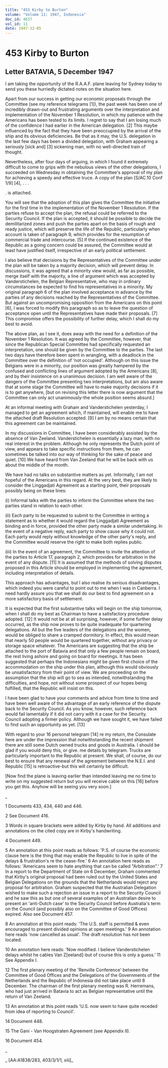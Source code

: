 ```yaml
---
title: "453 Kirby to Burton"
volume: "Volume 11: 1947, Indonesia"
doc_id: 4637
vol_id: 11
date: 1947-12-05
---
```


# 453 Kirby to Burton

## Letter BATAVIA, 5 December 1947

I am taking the opportunity of the R.A.A.F. plane leaving for Sydney today to send you these hurriedly dictated notes on the situation here.

Apart from our success in getting our economic proposals through the Committee (see my reference telegrams [1]), the past week has been one of incredibly drawn-out and frustrating arguments over the interpretation and implementation of the November 1 Resolution, in which my patience with the Americans has been tested to its limits. I regret to say that I am losing much of the confidence I had earlier in the American delegation. [2] This maybe influenced by the fact that they have been preoccupied by the arrival of the ship and its obvious deficiencies. Be that as it may, the U.S. delegation in the last few days has been a divided delegation, with Graham appearing a seriously [sick and] [3] sickening man, with no well-directed train of thought.

Nevertheless, after four days of arguing, in which I found it extremely difficult to come to grips with the nebulous views of the other delegations, I succeeded on Wednesday in obtaining the Committee's approval of my plan for achieving a speedy and effective truce. A copy of the plan [S/AC.10 Conf 1/9] [4], . . .

. is attached.

You will see that the adoption of this plan gives the Committee the initiative for the first time in the implementation of the November 1 Resolution. If the parties refuse to accept the plan, the refusal could be referred to the Security Council. If the plan is accepted, it should be possible to decide the demilitarized zones and push the parties apart on the basis of rough and ready justice, which will preserve the life of the Republic, particularly when account is taken of paragraph 9, which provides for the resumption of commercial trade and intercourse. [5] If the continued existence of the Republic as a going concern could be assured, the Committee would at least have justified itself, irrespective of an early political settlement.

I also believe that decisions by the Representatives of the Committee under the plan will be taken by a majority decision, which will prevent delay. In discussions, it was agreed that a minority view would, as far as possible, merge itself with the majority, a line of argument which was accepted by Vanderstichelen, the Belgian Representative, who may in ordinary circumstances be expected to find his representatives in a minority. My original paragraph 6 of the plan involved acceptance in advance by the parties of any decisions reached by the Representatives of the Committee. But against an uncompromising opposition from the Americans on this point [6], I was forced to modify this paragraph so as to leave the question of acceptance open until the Representatives have made their proposals. [7] This compromise offers the possibility of further delay, which I shall do my best to avoid.

The above plan, as I see it, does away with the need for a definition of the November 1 Resolution. It was agreed by the Committee, however, that since the Republican Special Committee had specifically requested an interpretation, one should be given by the Committee to the parties. The last two days have therefore been spent in wrangling, with a deadlock in the Committee over the definition of 'not occupied'. Although on this issue the Belgians were in a minority, our position was greatly hampered by the confused and conflicting lines of argument adopted by the Americans [8], and by their insistence on a unanimous decision. I am well aware of the dangers of the Committee presenting two interpretations, but am also aware that at some stage the Committee will have to make majority decisions if it is to get anywhere, [but on revising this letter there is now argument that the Committee can only act unanimously-the whole position seems absurd.]

At an informal meeting with Graham and Vanderstichelen yesterday, I managed to get an agreement which, if maintained, will enable me to have the attached draft Resolution accepted. [9] I am by no means certain that this agreement can be maintained.

In my discussions in Committee, I have been considerably assisted by the absence of Van Zeeland. Vanderstichelen is essentially a lazy man, with no real interest in the problem. Although he only represents the Dutch point of view, and appears to take specific instructions from them, he can sometimes be talked into our way of thinking for the sake of peace and quiet. [10] We have heard from Van Zeeland that he will be back with us about the middle of the month.

We have had no talks on substantive matters as yet. Informally, I am not hopeful of the Americans in this regard. At the very best, they are likely to consider the Linggadjati Agreement as a starting point, their proposals possibly being on these lines:

(i) Informal talks with the parties to inform the Committee where the two parties stand in relation to each other.

(ii) Each party to be requested to submit to the Committee in writing a statement as to whether it would regard the Linggadjati Agreement as binding and in force, provided the other party made a similar undertaking. In the event of a negative reply, each party to show cause why it could not. Each party would reply without knowledge of the other party's reply, and the Committee would reserve the right to make both replies public.

(iii) In the event of an agreement, the Committee to invite the attention of the parties to Article 17, paragraph 2, which provides for arbitration in the event of any dispute. [11] It is assumed that the methods of solving disputes proposed in this Article should be employed in implementing the agreement, including interpretation of details.

This approach has advantages, but I also realise its serious disadvantages, which indeed you were careful to point out to me when I was in Canberra. I need hardly assure you that we shall do our best to find agreement on a more satisfactory basis of settlement.

It is expected that the first substantive talks will begin on the ship tomorrow, when I shall do my best as Chairman to have a satisfactory procedure adopted. [12] It would not be at all surprising, however, if some further delay occurred, as the ship now proves to be quite inadequate for quartering delegations. All but the five leaders of the delegations and the women, would be obliged to share a cramped dormitory. In effect, this would mean that nearly 50 people would be quartered together, without any privacy or storage space whatever. The Americans are suggesting that the ship be attached to the port of Batavia and that only a few people remain on board, the rest living ashore and going on board for meetings. It has been suggested that perhaps the Indonesians might be given first choice of the accommodation on the ship under this plan, although this would obviously be unsatisfactory from their point of view. We are proceeding on the assumption that the ship will go to sea as intended, notwithstanding the difficulties, and hope, not without some prospect of our hopes being fulfilled, that the Republic will insist on this.

I have been glad to have your comments and advice from time to time and have been well aware of the advantage of an early reference of the dispute back to the Security Council. As you know, however, such reference back would fail lamentably if it did not carry with it a case for the Security. Council adopting a firmer policy. Although we have sought it, we have failed to find such an opportunity as yet. [13]

With regard to your 16 personal telegram [14] re my return, the Consulate here are under the impression that notwithstanding the recent shipment there are still some Dutch owned trucks and goods in Australia. I should be glad if you would deny this, or give. me details by telegram. Trucks are particularly important to the Republic at present. We shall, of course, do our best to ensure that any renewal of the agreement between the N.E.I. and Republic [15] is retroactive-but this will certainly be difficult.

[Now find the plane is leaving earlier than intended leaving me no time to write on my suggested return but you will receive cable on this [16] before you get this. Anyhow will be seeing you very soon.]

_

1 Documents 433, 434, 440 and 446.

2 See Document 416.

3 Words in square brackets were added by Kirby by hand. All additions and annotations on the cited copy are in Kirby's handwriting.

4 Document 449.

5 An annotation at this point reads as follows: 'P.S. of course the economic clause here is the thing that may enable the Republic to live in spite of the delays &amp; frustration's re the cease-fire.' 6 An annotation here reads as follows: 'Americans seem to hate anything that can be called "Arbitration".' 7 In a report to the Department of State on 6 December, Graham commented that Kirby's original proposal had been ruled out by the United States and Belgian Delegations on the grounds that the Netherlands would reject any proposal for arbitration. Graham suspected that the Australian Delegation wished to make such a rejection an issue in a report to the Security Council and he saw this as but one of several examples of an Australian desire to present an 'anti-Dutch case' to the Security Council before Australia's term on the Council (and possibly also on the Committee of Good Offices) expired. Also see Document 457.

8 An annotation at this point reads: 'The U.S. staff is permitted &amp; even encouraged to present divided opinions at open meetings.' 9 An annotation here reads 'now cancelled as usual'. The draft resolution has not been located.

10 An annotation here reads: 'Now modified. I believe Vanderstichelen delays whilst he cables Van Z[eeland]-but of course this is only a guess.' 11 See Appendix I.

12 The first plenary meeting of the 'Renville Conference' between the Committee of Good Offices and the Delegations of the Governments of the Netherlands and the Republic of Indonesia did not take place until 8 December. The chairman of the first plenary meeting was R. Herremans, who had just arrived in Batavia to act as Belgian representative until the return of Van Zeeland.

13 An annotation at this point reads 'U.S. now seem to have quite receded from idea of reporting to Council'.

14 Document 448.

15 The Gani - Van Hoogstraten Agreement (see Appendix II).

16 Document 454.

_

_ [AA:A1838/283, 403/3/1/1, xiii]_
